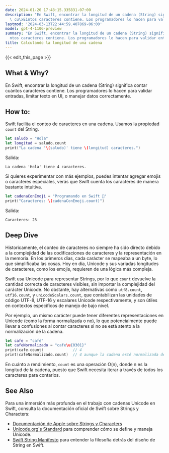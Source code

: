 ```yaml
---
date: 2024-01-20 17:48:15.335831-07:00
description: "En Swift, encontrar la longitud de un cadena (String) significa contar\
  \ cu\xE1ntos caracteres contiene. Los programadores lo hacen para validar entradas,\u2026"
lastmod: '2024-03-13T22:44:59.407869-06:00'
model: gpt-4-1106-preview
summary: "En Swift, encontrar la longitud de un cadena (String) significa contar cu\xE1\
  ntos caracteres contiene. Los programadores lo hacen para validar entradas,\u2026"
title: Calculando la longitud de una cadena
---
```


{{< edit_this_page >}}

## What & Why?
En Swift, encontrar la longitud de un cadena (String) significa contar cuántos caracteres contiene. Los programadores lo hacen para validar entradas, limitar texto en UI, o manejar datos correctamente.

## How to:
Swift facilita el conteo de caracteres en una cadena. Usamos la propiedad `count` del String.

```Swift
let saludo = "Hola"
let longitud = saludo.count
print("La cadena '\(saludo)' tiene \(longitud) caracteres.")
```

Salida:
```
La cadena 'Hola' tiene 4 caracteres.
```

Si quieres experimentar con más ejemplos, puedes intentar agregar emojis o caracteres especiales, verás que Swift cuenta los caracteres de manera bastante intuitiva.

```Swift
let cadenaConEmoji = "Programando en Swift 🚀"
print("Caracteres: \(cadenaConEmoji.count)")
```

Salida:
```
Caracteres: 23
```

## Deep Dive
Historicamente, el conteo de caracteres no siempre ha sido directo debido a la complejidad de las codificaciones de caracteres y la representación en la memoria. En los primeros días, cada carácter se mapeaba a un byte, lo que simplificaba las cosas. Hoy en día, Unicode y sus variadas longitudes de caracteres, como los emojis, requieren de una lógica más compleja.

Swift usa Unicode para representar Strings, por lo que `count` devuelve la cantidad correcta de caracteres visibles, sin importar la complejidad del carácter Unicode. No obstante, hay alternativas como `utf8.count`, `utf16.count`, y `unicodeScalars.count`, que contabilizan las unidades de código UTF-8, UTF-16 y escalares Unicode respectivamente, y son útiles en contextos específicos de manejo de bajo nivel.

Por ejemplo, un mismo carácter puede tener diferentes representaciones en Unicode (como la forma normalizada o no), lo que potencialmente puede llevar a confusiones al contar caracteres si no se está atento a la normalización de la cadena.

```Swift
let cafe = "café"
let cafeNormalizado = "cafe\u{0301}"
print(cafe.count)             // 4
print(cafeNormalizado.count)  // 4 aunque la cadena esté normalizada de manera diferente
```

En cuánto a rendimiento, `count` es una operación O(n), donde n es la longitud de la cadena, puesto que Swift necesita iterar a través de todos los caracteres para contarlos.

## See Also
Para una inmersión más profunda en el trabajo con cadenas Unicode en Swift, consulta la documentación oficial de Swift sobre Strings y Characters:

- [Documentación de Apple sobre Strings y Characters](https://docs.swift.org/swift-book/LanguageGuide/StringsAndCharacters.html)
- [Unicode.org's Standard](http://unicode.org/standard/standard.html) para comprender cómo se define y maneja Unicode.
- [Swift String Manifesto](https://github.com/apple/swift/blob/main/docs/StringManifesto.md) para entender la filosofía detrás del diseño de String en Swift.
